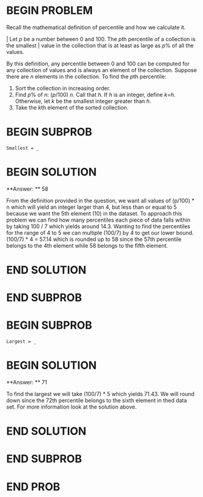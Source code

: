 # BEGIN PROBLEM

Recall the mathematical definition of percentile and how we calculate it.

| Let *p* be a number between 0 and 100. The *p*th percentile of a collection is the smallest 
| value in the collection that is at least as large as *p*% of all the values. 

By this definition, any percentile between 0 and 100 can be computed for any collection of values and is always an element of the collection. Suppose there are *n* elements in the collection. To find the 
*p*th percentile:

1. Sort the collection in increasing order.
2. Find *p*% of *n*: (*p*/100) *n*. Call that *h*. If *h* is an integer, define *k*=*h*. Otherwise, let *k* be the smallest integer greater than *h*.
3. Take the *k*th element of the sorted collection.
# BEGIN SUBPROB

`Smallest = _`

# BEGIN SOLUTION

**Answer: ** 58

From the definition provided in the question, we want all values of (p/100) * n which will yield
an integer larger than 4, but less than or equal to 5 because we want the 5th element (10) in the dataset. To approach this problem
we can find how many percentiles each piece of data falls within by taking 100 / 7 which yields around
14.3. Wanting to find the percentiles for the range of 4 to 5 we can multiple (100/7) by 4 to get our lower bound.
(100/7) * 4 = 57.14 which is rounded up to 58 since the 57th percentile belongs to the 4th element
while 58 belongs to the fifth element. 

# END SOLUTION

# END SUBPROB

# BEGIN SUBPROB

`Largest = _`
# BEGIN SOLUTION

**Answer: ** 71

To find the largest we will take (100/7) * 5 which yields 71.43. We will round down since the 72th percentile belongs
to the sixth element in thed data set. For more information look at the solution above.

# END SOLUTION

# END SUBPROB

# END PROB
